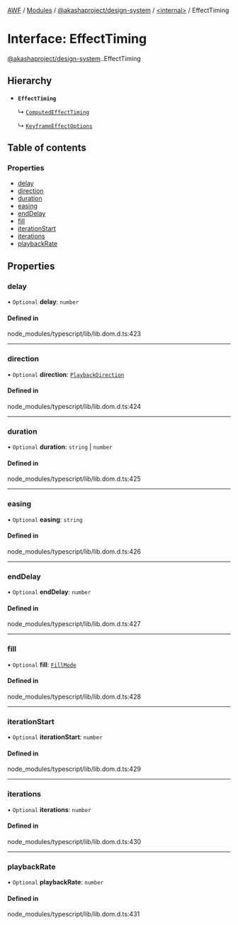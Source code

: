 [AWF](../README.md) / [Modules](../modules.md) / [@akashaproject/design-system](../modules/akashaproject_design_system.md) / [<internal\>](../modules/akashaproject_design_system._internal_.md) / EffectTiming

# Interface: EffectTiming

[@akashaproject/design-system](../modules/akashaproject_design_system.md).[<internal>](../modules/akashaproject_design_system._internal_.md).EffectTiming

## Hierarchy

- **`EffectTiming`**

  ↳ [`ComputedEffectTiming`](akashaproject_design_system._internal_.ComputedEffectTiming.md)

  ↳ [`KeyframeEffectOptions`](akashaproject_design_system._internal_.KeyframeEffectOptions.md)

## Table of contents

### Properties

- [delay](akashaproject_design_system._internal_.EffectTiming.md#delay)
- [direction](akashaproject_design_system._internal_.EffectTiming.md#direction)
- [duration](akashaproject_design_system._internal_.EffectTiming.md#duration)
- [easing](akashaproject_design_system._internal_.EffectTiming.md#easing)
- [endDelay](akashaproject_design_system._internal_.EffectTiming.md#enddelay)
- [fill](akashaproject_design_system._internal_.EffectTiming.md#fill)
- [iterationStart](akashaproject_design_system._internal_.EffectTiming.md#iterationstart)
- [iterations](akashaproject_design_system._internal_.EffectTiming.md#iterations)
- [playbackRate](akashaproject_design_system._internal_.EffectTiming.md#playbackrate)

## Properties

### delay

• `Optional` **delay**: `number`

#### Defined in

node_modules/typescript/lib/lib.dom.d.ts:423

___

### direction

• `Optional` **direction**: [`PlaybackDirection`](../modules/akashaproject_design_system._internal_.md#playbackdirection)

#### Defined in

node_modules/typescript/lib/lib.dom.d.ts:424

___

### duration

• `Optional` **duration**: `string` \| `number`

#### Defined in

node_modules/typescript/lib/lib.dom.d.ts:425

___

### easing

• `Optional` **easing**: `string`

#### Defined in

node_modules/typescript/lib/lib.dom.d.ts:426

___

### endDelay

• `Optional` **endDelay**: `number`

#### Defined in

node_modules/typescript/lib/lib.dom.d.ts:427

___

### fill

• `Optional` **fill**: [`FillMode`](../modules/akashaproject_design_system._internal_.md#fillmode)

#### Defined in

node_modules/typescript/lib/lib.dom.d.ts:428

___

### iterationStart

• `Optional` **iterationStart**: `number`

#### Defined in

node_modules/typescript/lib/lib.dom.d.ts:429

___

### iterations

• `Optional` **iterations**: `number`

#### Defined in

node_modules/typescript/lib/lib.dom.d.ts:430

___

### playbackRate

• `Optional` **playbackRate**: `number`

#### Defined in

node_modules/typescript/lib/lib.dom.d.ts:431
